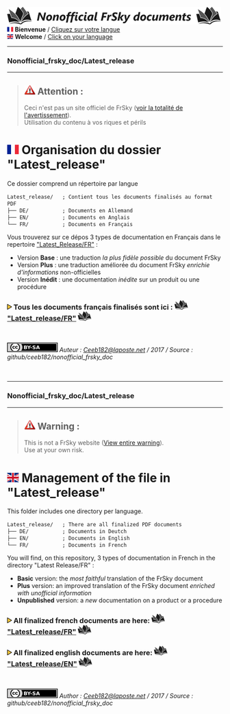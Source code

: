 ![Logo Dépos](../_media/Logo-NonofficialFrSkydocuments-h41.png "Traductions de documents FrSky")  
[![Flag FR>](../_media/Flag_FRh11.png "Français")](#FR_Section) **Bienvenue** / [Cliquez sur votre langue](#FR_Section)  
[![Flag EN>](../_media/Flag_ENh11.png "English")](#EN_Section) **Welcome** / [Click on your language](#EN_Section)  

----------------------------------------------------------------------------------

### Nonofficial\_frsky\_doc/Latest_release <a name="FR_Section"></a>  

----------------------------------------------------------------------------------

>## ![Warning>](../_media/Logo-warning.png "Mise en garde") Attention :  
>Ceci n'est pas un site officiel de FrSky ([voir la totalité de l'avertissement](../README.MD)).  
>Utilisation du contenu à vos riques et périls  


# ![Flag FR>](../_media/Flag_FR.png "Français") Organisation du dossier "Latest_release" 
Ce dossier comprend un répertoire par langue  
```
Latest_release/   ; Contient tous les documents finalisés au format PDF
├── DE/           ; Documents en Allemand  
├── EN/           ; Documents en Anglais  
└── FR/           ; Documents en Français
```  
Vous trouverez sur ce dépos 3 types de documentation en Français dans le repertoire ["Latest_Release/FR"](Latest_Release/FR) :

- Version **Base** : une traduction *la plus fidèle possible* du document FrSky 
- Version **Plus** : une traduction améliorée du document FrSky *enrichie d'informations* non-officielles
- Version **Inédit** : une documentation *inédite* sur un produit ou une procédure


### ![Puce>](../_media/Logo-PuceTriJN.png) Tous les documents français finalisés sont ici : ![Book](../_media/Logo-Book.png "Doc PDF") ["Latest_release/FR"](../Latest_release/FR) ![Book](../_media/Logo-Book.png "Doc PDF")

<br>

![<Logo CCBYSA>](../_media/Logo-CCBYSAh22.png "Creatice Commons By Sa") *Auteur : Ceeb182@laposte.net / 2017 / Source : github/ceeb182/nonofficial_frsky_doc*
<br>
<br>
<br>

-------------

### Nonofficial\_frsky\_doc/Latest_release <a name="EN_Section"></a>  

-------------


>## ![Warning>](../_media/Logo-warning.png "Warning") Warning :<a name="FR_Section"></a>
>This is not a FrSky website ([View entire warning](../README.MD)).  
>Use at your own risk.  

# ![Flag EN>](../_media/Flag_EN.png "English") Management of the file in "Latest_release" 
This folder includes one directory per language.  
```
Latest_release/   ; There are all finalized PDF documents  
├── DE/           ; Documents in Deutch  
├── EN/           ; Documents in English  
└── FR/           ; Documents in French  
```  
You will find, on this repository, 3 types of documentation in French in the directory "Latest Release/FR" :  

- **Basic** version: the *most faithful* translation of the FrSky document
- **Plus** version: an improved translation of the FrSky document *enriched with unofficial information*
- **Unpublished** version: a *new* documentation on a product or a procedure

### ![Puce>](../_media/Logo-PuceTriJN.png) All finalized french documents are here: ![Book](../_media/Logo-Book.png "Doc PDF") ["Latest_release/FR"](../Latest_release/FR) ![Book](../_media/Logo-Book.png "Doc PDF")
### ![Puce>](../_media/Logo-PuceTriJN.png) All finalized english documents are here: ![Book](../_media/Logo-Book.png "Doc PDF") ["Latest_release/EN"](../Latest_release/EN) ![Book](../_media/Logo-Book.png "Doc PDF")
<br>

![<Logo CCBYSA>](../_media/Logo-CCBYSAh22.png "Creatice Commons By Sa") *Author : Ceeb182@laposte.net / 2017 / Source : github/ceeb182/nonofficial_frsky_doc*